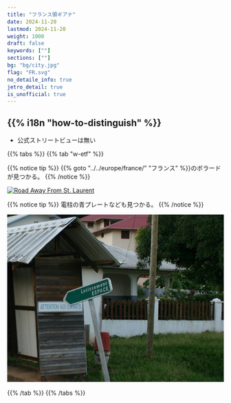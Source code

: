 ```yaml
---
title: "フランス領ギアナ"
date: 2024-11-20
lastmod: 2024-11-20
weight: 1000
draft: false
keywords: [""]
sections: [""]
bg: "bg/city.jpg"
flag: "FR.svg"
no_detaile_info: true
jetro_detail: true
is_unofficial: true
---
```


<div class="main-desciption country-description">
    <h2 class="section-title">{{% i18n "how-to-distinguish" %}}</h2>
    <ul class="rule-list">
        <li class="no-evidence">公式ストリートビューは無い</li>
    </ul>
</div>

{{% tabs %}}
{{% tab "w-etf" %}}

{{% notice tip %}}
{{% goto "../../europe/france/" "フランス" %}}のボラードが見つかる。
{{% /notice %}}
<div class="googlemap-if">
<a data-flickr-embed="true" href="https://www.flickr.com/photos/rustinpc/455967129/in/photolist-GhX9e-G3heS2-SnTDW1-25Gt6vv-Hyvgg1-25CCPkj-fZvMjj-KKQHkp-28Liwpp-23LQMgV-25NsUi4-vqrvaM-GhTzS-25GtnhR-qAmXN3-25NsUtK-2a4CAyp-25GtiS4-cSARa1-cSC7Tj-fZvP65-gAfFXX-cSAxkC-2bKhFcs-296K6Xh-2fkCCQH-Udhhb-fNRv9e-jHa8T2-czDFAW-dGPXH3-gAmT3H-avLcH5-GifGR-fNRxdX-se4xk8-DuJngM-hTYrvu-fvEeQ3-25NsTSK-dhSLPr-NM4Qk9-25NsTnM-24J44qz-25DsmFR-oD2Tfb-czDHTY-gAmjL7-4WeR9C-E47SdE" title="Road Away From St. Laurent"><img src="https://live.staticflickr.com/208/455967129_3ca3bd73fe_c.jpg" width="800" height="600" alt="Road Away From St. Laurent"/></a><script async src="//embedr.flickr.com/assets/client-code.js" charset="utf-8"></script>
</div>

{{% notice tip %}}
電柱の青プレートなども見つかる。
{{% /notice %}}
<div class="googlemap-if">
<img src="111455.jpg">
</div>

{{% /tab %}}
{{% /tabs %}}
